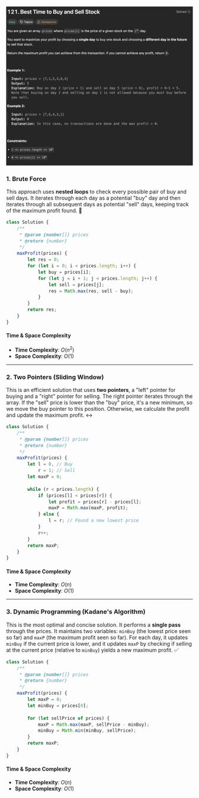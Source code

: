 ![Best Time to Buy and Sell Stock](/asset/images/BestTimetoBuyandSellStock.png)


### 1\. Brute Force

This approach uses **nested loops** to check every possible pair of buy and sell days. It iterates through each day as a potential "buy" day and then iterates through all subsequent days as potential "sell" days, keeping track of the maximum profit found. 🐢

```javascript
class Solution {
    /**
     * @param {number[]} prices
     * @return {number}
     */
    maxProfit(prices) {
        let res = 0;
        for (let i = 0; i < prices.length; i++) {
            let buy = prices[i];
            for (let j = i + 1; j < prices.length; j++) {
                let sell = prices[j];
                res = Math.max(res, sell - buy);
            }
        }
        return res;
    }
}
```

#### **Time & Space Complexity**

  * **Time Complexity**: $O(n^2)$
  * **Space Complexity**: $O(1)$

-----

### 2\. Two Pointers (Sliding Window)

This is an efficient solution that uses **two pointers**, a "left" pointer for buying and a "right" pointer for selling. The right pointer iterates through the array. If the "sell" price is lower than the "buy" price, it's a new minimum, so we move the buy pointer to this position. Otherwise, we calculate the profit and update the maximum profit. ↔️

```javascript
class Solution {
    /**
     * @param {number[]} prices
     * @return {number}
     */
    maxProfit(prices) {
        let l = 0, // Buy
            r = 1; // Sell
        let maxP = 0;

        while (r < prices.length) {
            if (prices[l] < prices[r]) {
                let profit = prices[r] - prices[l];
                maxP = Math.max(maxP, profit);
            } else {
                l = r; // Found a new lowest price
            }
            r++;
        }
        return maxP;
    }
}
```

#### **Time & Space Complexity**

  * **Time Complexity**: $O(n)$
  * **Space Complexity**: $O(1)$

-----

### 3\. Dynamic Programming (Kadane's Algorithm)

This is the most optimal and concise solution. It performs a **single pass** through the prices. It maintains two variables: `minBuy` (the lowest price seen so far) and `maxP` (the maximum profit seen so far). For each day, it updates `minBuy` if the current price is lower, and it updates `maxP` by checking if selling at the current price (relative to `minBuy`) yields a new maximum profit. ✅

```javascript
class Solution {
    /**
     * @param {number[]} prices
     * @return {number}
     */
    maxProfit(prices) {
        let maxP = 0;
        let minBuy = prices[0];

        for (let sellPrice of prices) {
            maxP = Math.max(maxP, sellPrice - minBuy);
            minBuy = Math.min(minBuy, sellPrice);
        }
        return maxP;
    }
}
```

#### **Time & Space Complexity**

  * **Time Complexity**: $O(n)$
  * **Space Complexity**: $O(1)$